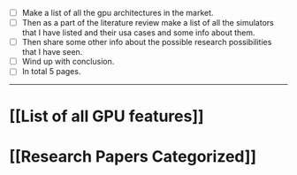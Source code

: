 - [ ] Make a list of all the gpu architectures in the market.
- [ ] Then as a part of the literature review make a list of all the simulators that I have listed and their usa cases and some info about them.
- [ ] Then share some other info about the possible research possibilities that I have seen.
- [ ] Wind up with conclusion.
- [ ] In total 5 pages.

---

# [[List of all GPU features]]

# [[Research Papers Categorized]]
